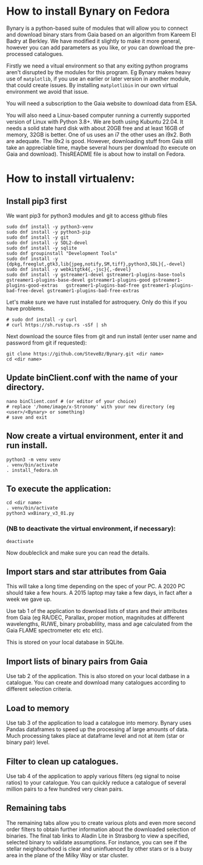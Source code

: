 # How to install Bynary on Fedora

Bynary is a python-based suite of modules that will allow you to connect and download binary stars from Gaia based on an algorithm from Kareem El Badry at Berkley.  We have modified it slightly to make it more general, however you can add parameters as you like, or you can download the pre-processed catalogues.

Firstly we need a vitual environment so that any exiting python programs aren't disrupted by the modules for this program.  Eg Bynary makes heavy use of `matplotlib`, if you use an earlier or later version in another module, that could create issues.  By installing  `matplotlibin` in our own virtual environment we avoid that issue.

You will need a subscription to the Gaia website to download data from ESA.

You will also need a Linux-based computer running a currently supported version of Linux with Python 3.8+. We are both using Kubuntu 22.04.  It needs a solid state hard disk with about 20GB free and at least 16GB of memory, 32GB is better.  One of us uses an i7 the other uses an i9x2.  Both are adequate.  The i9x2 is good.  However, downloading stuff from Gaia still take an appreciable time, maybe several hours per download (to execute on Gaia and download).  ThisREADME file is about how to install on Fedora.  

# How to install virtualenv:

## Install pip3 first

We want pip3 for python3 modules and git to access github files

```
sudo dnf install -y python3-venv
sudo dnf install -y python3-pip
sudo dnf install -y git 
sudo dnf install -y SDL2-devel
sudo dnf install -y sqlite
sudo dnf groupinstall "Development Tools"
sudo dnf install -y {dpkg,freeglut,gtk3,lib{jpeg,notify,SM,tiff},python3,SDL}{,-devel}
sudo dnf install -y webkitgtk4{,-jsc}{,-devel}
sudo dnf install -y gstreamer1-devel gstreamer1-plugins-base-tools gstreamer1-plugins-base-devel gstreamer1-plugins-good gstreamer1-plugins-good-extras   gstreamer1-plugins-bad-free gstreamer1-plugins-bad-free-devel gstreamer1-plugins-bad-free-extras

```

Let's make sure we have rust installed for astroquery.  Only do this if you have problems.
```
# sudo dnf install -y curl
# curl https://sh.rustup.rs -sSf | sh
```
Next download the source files from git and run install (enter user name and password from git if requested):
```
git clone https://github.com/SteveBz/Bynary.git <dir name>
cd <dir name>
```
## Update binClient.conf with the name of your directory.
```
nano binClient.conf # (or editor of your choice)
# replace '/home/image/x-Stronomy' with your new directory (eg <user>/<Bynary> or something)
# save and exit
```
## Now create a virtual environment, enter it and run install.
```
python3 -m venv venv
. venv/bin/activate
. install_fedora.sh
```
## To execute the application:
```
cd <dir name>
. venv/bin/activate
python3 wxBinary_v3_01.py
```
### (NB to deactivate the virtual environment, if necessary):
```
deactivate
```
Now doubleclick and make sure you can read the details.
## Import stars and star attributes from Gaia
This will take a long time depending on the spec of your PC.  A 2020 PC should take a few hours. A 2015 laptop may take a few days, in fact after a week we gave up.

Use tab 1 of the application to download lists of stars and their attributes from Gaia (eg RA/DEC, Parallax, proper motion, magnitudes at different wavelengths, RUWE, binary probablility, mass and age calculated from the Gaia FLAME spectrometer etc etc etc).

This is stored on your local database in SQLite.
## Import lists of binary pairs from Gaia
Use tab 2 of the application.  This is also stored on your local datbase in a catalogue.  You can create and download many catalogues according to different selection criteria.
## Load to memory
Use tab 3 of the application to load a catalogue into memory.  Bynary uses Pandas dataframes to speed up the processing af large amounts of data.  Much processing takes place at dataframe level and not at item (star or binary pair) level.
## Filter to clean up catalogues.
Use tab 4 of the application to apply various filters (eg signal to noise ratios) to your catalogue.  You can quickly reduce a catalogue of several million pairs to a few hundred very clean pairs.

## Remaining tabs
The remaining tabs allow you to create various plots and even more second order filters to obtain further information about the downloaded selection of binaries.  The final tab links to Aladin Lite in Strasborg to view a specified, selected binary to validate assumptions.  For instance, you can see if the stellar neighbourhood is clear and uninfluenced by other stars or is a busy area in the plane of the Milky Way or star cluster.

